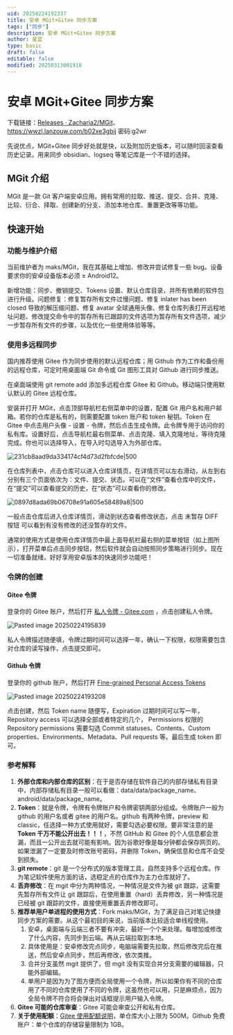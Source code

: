 ```yaml
---
uid: 20250224192337
title: 安卓 MGit+Gitee 同步方案
tags: ["同步"]
description: 安卓 MGit+Gitee 同步方案
author: 星蓝
type: basic
draft: false
editable: false
modified: 20250313001918
---
```


# 安卓 MGit+Gitee 同步方案

下载链接：[Releases · Zacharia2/MGit](https://github.com/Zacharia2/MGit/releases)、<https://wwzl.lanzouw.com/b02xe3gbij> 密码:g2wr

先说优点，MGit+Gitee 同步好处就是快，以及附加历史版本，可以随时回滚查看历史记录。用来同步 obsidian、logseq 等笔记库是一个不错的选择。

## MGit 介绍

MGit 是一款 Git 客户端安卓应用。拥有常用的拉取、推送、提交、合并、克隆、比较、衍合、择取、创建新的分支、添加本地仓库、重置更改等等功能。

## 快速开始

### 功能与维护介绍

当前维护者为 maks/MGit，我在其基础上增加、修改并尝试修复一些 bug。设备要求你的安卓设备版本必须 ≥ Android12。

新增功能：同步、撤销提交、Tokens 设置、默认仓库目录，并所有依赖的软件包进行升级。问题修复：修复暂存所有文件过慢问题、修复 inlater has been closed 导致的解压缩问题、修复 avatar 全球通用头像、修复仓库列表打开远程地址问题、修改提交命令中的暂存所有已跟踪的文件选项为暂存所有文件选项，减少一步暂存所有文件的步骤，以及优化一些使用体验等等。

### 使用多远程同步

国内推荐使用 Gitee 作为同步使用的默认远程仓库；用 Github 作为工作和备份用的远程仓库，可定时用桌面端 Git 命令或 Git 图形工具对 Github 进行同步推送。

在桌面端使用 git remote add 添加多远程仓库 Gitee 和 Github。移动端只使用默认默认的 Gitee 远程仓库。

安装并打开 MGit，点击顶部导航栏右侧菜单中的设置，配置 Git 用户名和用户邮箱。若你的仓库是私有的，则需要配置 token 账户和 token 秘钥。Token 在 Gitee 中点击用户头像 - 设置 - 令牌，然后点击生成令牌。此令牌专用于访问你的私有库。设置好后，点击导航栏最右侧菜单、点击克隆、填入克隆地址，等待克隆完成。你也可以选择导入，在导入时勾选导入为外部仓库。

![231cb8aad9da334174cf4d73d2fbfcde|500](https://cdn.pkmer.cn/images/202503130019234.jpg!pkmer)

在仓库列表中，点击仓库可以进入仓库详情页，在详情页可以左右滑动，从左到右分别有三个页面依次为：文件、提交、状态。可以在“文件”查看仓库中的文件，在“提交”可以查看提交的历史，在“状态”可以查看你的修改。

![0897d8ada69b06708e91a605e58489a8|500](https://cdn.pkmer.cn/images/202503130019235.jpg!pkmer)

一般点击仓库后进入仓库详情页，滑动到状态查看修改状态，点击 未暂存 DIFF 按钮 可以看到有没有修改的还没暂存的文件。

通常的使用方式是使用仓库详情页中最上面导航栏最右侧的菜单按钮（如上图所示），打开菜单后点击同步按钮，然后软件就会自动按照同步策略进行同步。现在一切准备就绪，好好享用安卓版本的快速同步功能吧！

### 令牌的创建

#### Gitee 令牌

登录你的 Gitee 账户，然后打开 [私人令牌 - Gitee.com](https://gitee.com/profile/personal_access_tokens) ，点击创建私人令牌。

![Pasted image 20250224195839](https://cdn.pkmer.cn/images/202503130019236.png!pkmer)

私人令牌描述随便填，令牌过期时间可以选择一年，确认一下权限，权限需要包含对仓库的读写操作，点击提交即可。

#### Github 令牌

登录你的 github 账户，然后打开 [Fine-grained Personal Access Tokens](https://github.com/settings/personal-access-tokens)

![Pasted image 20250224193208](https://cdn.pkmer.cn/images/202503130019237.png!pkmer)

点击创建，然后 Token name 随便写，Expiration 过期时间可以写一年，Repository access 可以选择全部或者特定的几个， Permissions 权限的 Repository permissions 需要勾选 Commit statuses、Contents、Custom properties、Environments、Metadata、Pull requests 等。最后生成 token 即可。

### 参考解释

1. **外部仓库和内部仓库的区别**：在于是否存储在软件自己的内部存储私有目录中，内部存储私有目录一般可以看做：data/data/package_name、android/data/package_name。
2. **Token**：就是令牌，令牌有令牌账户和令牌密钥两部分组成。令牌账户一般为 github 的用户名或者 gitee 的用户名。github 有两种令牌，preview 和 classic，任选择一种方式使用就好，需要勾选必要权限。要非常注意的是**Token 千万不能公开出去！！！**，不然 GitHub 和 Gitee 的个人信息都会泄漏，而且一公开出去就可能有影响。因为谷歌好像是每分钟都会保存网页的。如果泄漏了一定要及时修改账号密码，并删除 Token，确保信息和仓库不会受到损失。
3. **git remote**：git 是一个分布式的版本管理工具，自然支持多个远程仓库。作为笔记软件使用方面的话，选稳定点的仓库作为主力仓库就好了。
4. **丢弃修改**：在 mgit 中分为两种情况，一种情况是文件为被 git 跟踪，这需要先暂存所有文件让 git 跟踪后，在使用重置（hard）丢弃修改，另一种情况是已经被 git 跟踪的文件，直接使用重置丢弃修改即可。
5. **推荐单用户单进程的使用方式**：Fork maks/MGit，为了满足自己对笔记快捷同步方案的需要。从这个最初目的来说，当前版本比较适合单线程使用。
	1. 安卓，桌面端与云端三者不要有冲突，最好一个个来处理。每增加或修改了什么内容，先同步到云端。再从云端拉取到本地。
	2. 具体使用是：安卓修改完点同步，电脑端需要先拉取，然后修改完后在推送，然后安卓点同步，然后再修改，依次类推。
	3. 合并分支虽然 mgit 提供了，但 mgit 没有实现合并分支需要的编辑器，只能外部编辑。
	4. 单用户是因为为了图方便而全局使用一个令牌，所以如果你有不同的仓库用了不同的仓库使用了不同的令牌，这虽然也可以用，只是麻烦点，因为全局令牌不符合将会弹出对话框提示用户输入令牌。
6. **Gitee 可能的仓库审查**：Gitee 可能会审查公开和私有仓库。
7. **关于使用配额**：[Gitee 使用配额说明](https://gitee.com/help/articles/4125#article-header0)，单仓库大小上限为 500M。Github 免费账户：单个仓库的存储容量限制为 1GB。